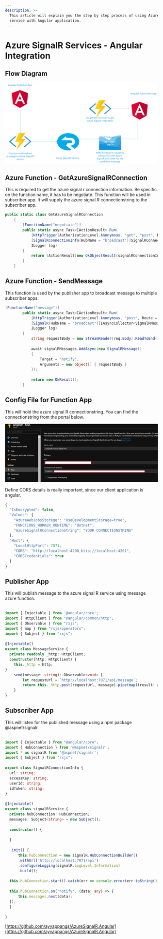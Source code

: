 ```yaml
---
description: >-
  This article will explain you the step by step process of using Azure SignalR
  service with Angular application.
---
```


# Azure SignalR Services - Angular Integration

## Flow Diagram

![](.gitbook/assets/untitled.png)



## Azure Function - GetAzureSignalRConnection

This is required to get the azure signal r connection information. Be specific on the function name, it has to be negotiate. This function will be used in subscriber app. It will supply the azure signal R connectionstring to the subscriber app. 

```csharp
public static class GetAzureSignalRConnection
    {
        [FunctionName("negotiate")]
        public static async Task<IActionResult> Run(
            [HttpTrigger(AuthorizationLevel.Anonymous, "get", "post", Route = null)] HttpRequest req,
            [SignalRConnectionInfo(HubName = "broadcast")]SignalRConnectionInfo signalRConnectionInfo,
            ILogger log)
        {
            return (ActionResult)new OkObjectResult(signalRConnectionInfo);
        }
    }
```

## Azure Function - SendMessage

This function is used by the publisher app to broadcast message to multiple subscriber apps.

```csharp
[FunctionName("message")]
        public static async Task<IActionResult> Run(
            [HttpTrigger(AuthorizationLevel.Anonymous, "post", Route = null)] HttpRequest req,
            [SignalR(HubName = "broadcast")]IAsyncCollector<SignalRMessage> signalRMessages,
            ILogger log)
        {
            string requestBody = new StreamReader(req.Body).ReadToEnd();

            await signalRMessages.AddAsync(new SignalRMessage()
            {
                Target = "notify",
                Arguments = new object[] { requestBody }
            });

            return new OkResult();
        }
```

## Config File for Function App 

This will hold the azure signal R connectionstring. You can find the connectionstring from the portal below.

![Azure Signal R connectionstring location](.gitbook/assets/azuresignalr.png)

Define CORS details is really important, since our client application is angular.

```javascript
{
  "IsEncrypted": false,
  "Values": {
    "AzureWebJobsStorage": "UseDevelopmentStorage=true",
    "FUNCTIONS_WORKER_RUNTIME": "dotnet",
    "AzureSignalRConnectionString": "YOUR CONNECTIONSTRING"
  },
  "Host": {
    "LocalHttpPort": 7071,
    "CORS": "http://localhost:4200,http://localhost:4201",
    "CORSCredentials": true
  }
}
```

## Publisher App

This will publish message to the azure signal R service using message azure function.

```typescript

import { Injectable } from '@angular/core';
import { HttpClient } from "@angular/common/http";
import { Observable } from "rxjs";
import { map } from "rxjs/operators";
import { Subject } from "rxjs";

@Injectable()
export class MessageService {
  private readonly _http: HttpClient;
  constructor(http: HttpClient) {
    this._http = http;
}
    send(message: string): Observable<void> {
        let requestUrl = `http://localhost:7071/api/message`;
        return this._http.post(requestUrl, message).pipe(map((result: any) => { }));
    }
}
```

## Subscriber App

This will listen for the published message using a npm package @aspnet/signalr.

```typescript

import { Injectable } from "@angular/core";
import { HubConnection } from '@aspnet/signalr';
import * as signalR from '@aspnet/signalr';
import { Subject } from "rxjs";

export class SignalRConnectionInfo {
  url: string;
  accessKey: string;
  userId: string;
  idToken: string;
}

@Injectable()
export class signalRService {
  private hubConnection: HubConnection;
  messages: Subject<string> = new Subject();

  constructor() {

  }

   init() {
      this.hubConnection = new signalR.HubConnectionBuilder()
      .withUrl('http://localhost:7071/api')
      .configureLogging(signalR.LogLevel.Information)
      .build();

  this.hubConnection.start().catch(err => console.error(err.toString()));

  this.hubConnection.on('notify', (data: any) => {
      this.messages.next(data);
  });
  }

}
```

[https://github.com/ayyappangs/AzureSignalR.Angular](https://github.com/ayyappangs/AzureSignalR.Angular)

